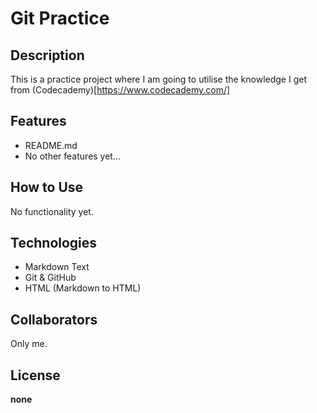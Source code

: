 # Git Practice
## __Description__

This is a practice project where I am going to utilise the knowledge I get from (Codecademy)[https://www.codecademy.com/]

## __Features__

* README.md
* No other features yet...

## __How to Use__

No functionality yet.

## __Technologies__

* Markdown Text
* Git & GitHub
* HTML (Markdown to HTML)

## __Collaborators__

Only me.

## __License__

**none**
